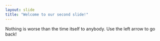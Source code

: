 ```yaml
---
layout: slide
title: "Welcome to our second slide!"
---
```

Nothing is worse than the time itself to anybody.
Use the left arrow to go back!
